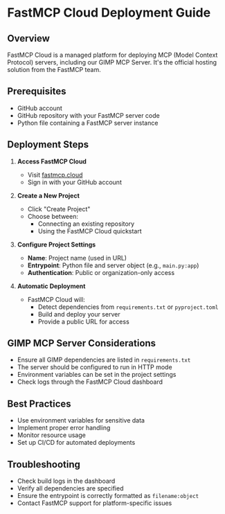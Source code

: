 # FastMCP Cloud Deployment Guide

## Overview
FastMCP Cloud is a managed platform for deploying MCP (Model Context Protocol) servers, including our GIMP MCP Server. It's the official hosting solution from the FastMCP team.

## Prerequisites
- GitHub account
- GitHub repository with your FastMCP server code
- Python file containing a FastMCP server instance

## Deployment Steps

1. **Access FastMCP Cloud**
   - Visit [fastmcp.cloud](https://fastmcp.cloud)
   - Sign in with your GitHub account

2. **Create a New Project**
   - Click "Create Project"
   - Choose between:
     - Connecting an existing repository
     - Using the FastMCP Cloud quickstart

3. **Configure Project Settings**
   - **Name**: Project name (used in URL)
   - **Entrypoint**: Python file and server object (e.g., `main.py:app`)
   - **Authentication**: Public or organization-only access

4. **Automatic Deployment**
   - FastMCP Cloud will:
     - Detect dependencies from `requirements.txt` or `pyproject.toml`
     - Build and deploy your server
     - Provide a public URL for access

## GIMP MCP Server Considerations
- Ensure all GIMP dependencies are listed in `requirements.txt`
- The server should be configured to run in HTTP mode
- Environment variables can be set in the project settings
- Check logs through the FastMCP Cloud dashboard

## Best Practices
- Use environment variables for sensitive data
- Implement proper error handling
- Monitor resource usage
- Set up CI/CD for automated deployments

## Troubleshooting
- Check build logs in the dashboard
- Verify all dependencies are specified
- Ensure the entrypoint is correctly formatted as `filename:object`
- Contact FastMCP support for platform-specific issues
